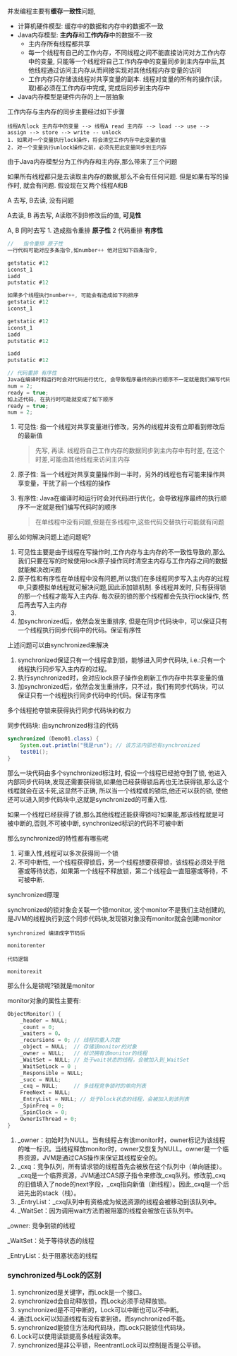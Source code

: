 并发编程主要有**缓存一致性**问题,

- 计算机硬件模型: 缓存中的数据和内存中的数据不一致
- Java内存模型: **主内存**和**工作内存**中的数据不一致
  - 主内存所有线程都共享
  - 每一个线程有自己的工作内存，不同线程之间不能直接访问对方工作内存中的变量, 只能等一个线程将自己工作内存中的变量同步到主内存中后,其他线程通过访问主内存从而间接实现对其他线程内存变量的访问
  - 工作内存只存储该线程对共享变量的副本. 线程对变量的所有的操作(读，取)都必须在工作内存中完成, 完成后同步到主内存中
- Java内存模型是硬件内存的上一层抽象

工作内存与主内存的同步主要经过如下步骤

```
线程A先lock 主内存中的变量 --> 线程A read 主内存 --> load --> use --> assign --> store --> write -- unlock
1. 如果对一个变量执行lock操作，将会清空工作内存中此变量的值
2. 对一个变量执行unlock操作之前，必须先把此变量同步到主内存
```



由于Java内存模型分为工作内存和主内存,那么带来了三个问题

如果所有线程都只是去读取主内存的数据,那么不会有任何问题. 但是如果有写的操作时, 就会有问题. 假设现在又两个线程A和B

A 去写, B去读, 没有问题

A去读, B 再去写, A读取不到B修改后的值, **可见性**

A, B 同时去写 1. 造成指令重排 **原子性** 2 代码重排 **有序性**

```java
//   指令重排 原子性
一行代码可能对应多条指令,如number++ 他对应如下四条指令, 

getstatic #12
iconst_1
iadd
putstatic #12

如果多个线程执行number++, 可能会有造成如下的排序
getstatic #12
iconst_1

getstatic #12
iconst_1
iadd
putstatic #12

iadd
putstatic #12

// 代码重排 有序性
Java在编译时和运行时会对代码进行优化, 会导致程序最终的执行顺序不一定就是我们编写代码时的顺序
num = 2;
ready = true;
如上述代码, 在执行时可能就变成了如下顺序
ready = true;
num = 2;
```



1. 可见性: 指一个线程对共享变量进行修改，另外的线程并没有立即看到修改后的最新值

   > 先写, 再读. 线程将自己工作内存的数据同步到主内存中有时差, 在这个时差,可能由其他线程来访问主内存

2. 原子性: 当一个线程对共享变量操作到一半时，另外的线程也有可能来操作共享变量，干扰了前一个线程的操作

3. 有序性: Java在编译时和运行时会对代码进行优化，会导致程序最终的执行顺序不一定就是我们编写代码时的顺序

   > 在单线程中没有问题,但是在多线程中,这些代码交替执行可能就有问题



那么如何解决问题上述问题呢?

1. 可见性主要是由于线程在写操作时,工作内存与主内存的不一致性导致的,那么我们只要在写的时候使用lock原子操作同时清空主内存与工作内存之间的数据就能解决改问题
2. 原子性和有序性在单线程中没有问题,所以我们在多线程同步写入主内存的过程中,只要模拟单线程就可解决问题,因此添加锁机制. 多线程并发时, 只有获得锁的那一个线程才能写入主内存. 每次获的锁的那个线程都会先执行lock操作, 然后再去写入主内存
3. 
4. 加synchronized后，依然会发生重排序, 但是在同步代码块中，可以保证只有一个线程执行同步代码中的代码。保证有序性



上述问题可以由synchronized来解决

1. synchronized保证只有一个线程拿到锁，能够进入同步代码块, i.e.:只有一个线程执行同步写入主内存的过程。
2. 执行synchronized时，会对应lock原子操作会刷新工作内存中共享变量的值
3. 加synchronized后，依然会发生重排序，只不过，我们有同步代码块，可以保证只有一个线程执行同步代码中的代码。保证有序性

多个线程抢夺锁来获得执行同步代码块的权力



同步代码块: 由synchronized标注的代码

```java
synchronized (Demo01.class) {
    System.out.println("我是run"); // 该方法内部也有synchronized
    test01();
}
```

那么一块代码由多个synchronized标注时, 假设一个线程已经抢夺到了锁, 他进入内部同步代码块,发现还需要获得锁,如果他已经获得锁后再也无法获得锁,那么这个线程就会在这卡死,这显然不正确, 所以当一个线程或的锁后,他还可以获的锁, 使他还可以进入同步代码块中,这就是synchronized的可重入性.

如果一个线程已经获得了锁,那么其他线程还能获得锁吗?如果能,那该线程就是可被中断的,否则,不可被中断, synchronized标识的代码不可被中断





那么synchronized的特性都有哪些呢

1. 可重入性,线程可以多次获得同一个锁
2. 不可中断性, 一个线程获得锁后，另一个线程想要获得锁，该线程必须处于阻塞或等待状态，如果第一个线程不释放锁，第二个线程会一直阻塞或等待，不可被中断.



synchronized原理



synchronized的锁对象会关联一个锁monitor, 这个monitor不是我们主动创建的,是JVM的线程执行到这个同步代码块,发现锁对象没有monitor就会创建monitor

```
synchronized 编译成字节码后

monitorenter

代码逻辑

monitorexit
```

那么什么是锁呢?锁就是monitor

monitor对象的属性主要有:

```c++
ObjectMonitor() {
    _header = NULL;
    _count = 0;
    _waiters = 0，
    _recursions = 0; // 线程的重入次数
    _object = NULL;  // 存储该monitor的对象
    _owner = NULL;   // 标识拥有该monitor的线程
    _WaitSet = NULL; // 处于wait状态的线程，会被加入到_WaitSet
    _WaitSetLock = 0 ;
    _Responsible = NULL;
    _succ = NULL;
    _cxq = NULL;     // 多线程竞争锁时的单向列表
    FreeNext = NULL;
    _EntryList = NULL; // 处于block状态的线程，会被加入到该列表
    _SpinFreq = 0;
    _SpinClock = 0;
    OwnerIsThread = 0;
}
```

1. _owner：初始时为NULL。当有线程占有该monitor时，owner标记为该线程的唯一标识。当线程释放monitor时，owner又恢复为NULL。owner是一个临界资源，JVM是通过CAS操作来保证其线程安全的。
2. \_cxq：竞争队列，所有请求锁的线程首先会被放在这个队列中（单向链接）。\_cxq是一个临界资源，JVM通过CAS原子指令来修改\_cxq队列。修改前\_cxq的旧值填入了node的next字段，\_cxq指向新值（新线程）。因此_cxq是一个后进先出的stack（栈）。
3. \_EntryList：_cxq队列中有资格成为候选资源的线程会被移动到该队列中。
4. _WaitSet：因为调用wait方法而被阻塞的线程会被放在该队列中。

_owner: 竞争到锁的线程

_WaitSet：处于等待状态的线程

_EntryList：处于阻塞状态的线程



### synchronized与Lock的区别

1. synchronized是关键字，而Lock是一个接口。
2. synchronized会自动释放锁，而Lock必须手动释放锁。
3. synchronized是不可中断的，Lock可以中断也可以不中断。
4. 通过Lock可以知道线程有没有拿到锁，而synchronized不能。
5. synchronized能锁住方法和代码块，而Lock只能锁住代码块。
6. Lock可以使用读锁提高多线程读效率。
7. synchronized是非公平锁，ReentrantLock可以控制是否是公平锁。